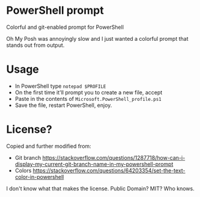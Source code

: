 # PowerShell prompt
Colorful and git-enabled prompt for PowerShell

Oh My Posh was annoyingly slow and I just wanted a colorful prompt that stands out from output.

# Usage 
* In PowerShell type `notepad $PROFILE`
* On the first time it'll prompt you to create a new file, accept
* Paste in the contents of `Microsoft.PowerShell_profile.ps1`
* Save the file, restart PowerShell, enjoy.

# License?
Copied and further modified from:
* Git branch https://stackoverflow.com/questions/1287718/how-can-i-display-my-current-git-branch-name-in-my-powershell-prompt
* Colors https://stackoverflow.com/questions/64203354/set-the-text-color-in-powershell

I don't know what that makes the license. Public Domain? MIT? Who knows.
